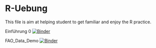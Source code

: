 # R-Uebung
This file is aim at helping student to get familiar and enjoy the R practice.

Einführung 0 [![Binder](https://mybinder.org/badge_logo.svg)](https://mybinder.org/v2/gh/Illustratien/R-Uebung/master?filepath=Einfuehrung_0.ipynb)

FAO_Data_Demo [![Binder](https://mybinder.org/badge_logo.svg)](https://mybinder.org/v2/gh/Illustratien/R-Uebung/master?filepath=FAO_Data_Demo.ipynb)

